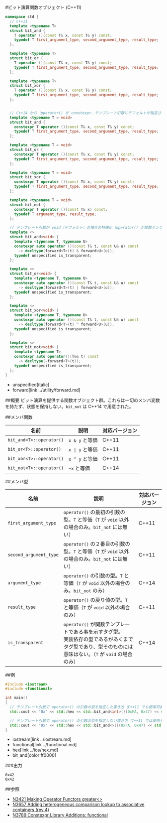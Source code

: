 #ビット演算関数オブジェクト (C++11)
```cpp
namespace std {
  // C++11
  template <typename T>
  struct bit_and {
    T operator ()(const T& x, const T& y) const;
    typedef T first_argument_type, second_argument_type, result_type;
  };

  template <typename T>
  struct bit_or {
    T operator ()(const T& x, const T& y) const;
    typedef T first_argument_type, second_argument_type, result_type;
  };

  template <typename T>
  struct bit_xor {
    T operator ()(const T& x, const T& y) const;
    typedef T first_argument_type, second_argument_type, result_type;
  };


  // C++14 から（operator() が constexpr、テンプレート引数にデフォルトが指定された）
  template <typename T = void>
  struct bit_and {
    constexpr T operator ()(const T& x, const T& y) const;
    typedef T first_argument_type, second_argument_type, result_type;
  };

  template <typename T = void>
  struct bit_or {
    constexpr T operator ()(const T& x, const T& y) const;
    typedef T first_argument_type, second_argument_type, result_type;
  };

  template <typename T = void>
  struct bit_xor {
    constexpr T operator ()(const T& x, const T& y) const;
    typedef T first_argument_type, second_argument_type, result_type;
  };

  template <typename T = void>
  struct bit_not {
    constexpr T operator ()(const T& x) const;
    typedef T argument_type, result_type;
  };

  // テンプレート引数が void（デフォルト）の場合の特殊化（operator() が関数テンプレート）
  template <>
  struct bit_and<void> {
    template <typename T, typename U>
    constexpr auto operator ()(const T& t, const U& u) const
      -> decltype(forward<T>(t) & forward<U>(u));
    typedef unspecified is_transparent;
  };

  template <>
  struct bit_or<void> {
    template <typename T, typename U>
    constexpr auto operator ()(const T& t, const U& u) const
      -> decltype(forward<T>(t) | forward<U>(u));
    typedef unspecified is_transparent;
  };

  template <>
  struct bit_xor<void> {
    template <typename T, typename U>
    constexpr auto operator ()(const T& t, const U& u) const
      -> decltype(forward<T>(t) ^ forward<U>(u));
    typedef unspecified is_transparent;
  };

  template <>
  struct bit_not<void> {
    template <typename T>
    constexpr auto operator()(T&& t) const
      -> decltype(~forward<T>(t));
    typedef unspecified is_transparent;
  };
}
```
* unspecified[italic]
* forward[link ../utility/forward.md]

##概要
ビット演算を提供する関数オブジェクト群。これらは一切のメンバ変数を持たず、状態を保持しない。`bit_not` は C++14 で用意された。


##メンバ関数

| 名前                     | 説明                           | 対応バージョン |
|--------------------------|--------------------------------|----------------|
| `bit_and<T>::operator()` | `x & y` と等価                 | C++11          |
| `bit_or<T>::operator()`  | <code>x &#x7C; y</code> と等価 | C++11          |
| `bit_xor<T>::operator()` | `x ^ y` と等価                 | C++11          |
| `bit_not<T>::operator()` | `~x` と等価                    | C++14          |


##メンバ型

| 名前                   | 説明                                                                                                                                                       | 対応バージョン |
|------------------------|------------------------------------------------------------------------------------------------------------------------------------------------------------|----------------|
| `first_argument_type`  | `operator()` の最初の引数の型。`T` と等価（`T` が `void` 以外の場合のみ。`bit_not` には無い）                                                              | C++11          |
| `second_argument_type` | `operator()` の２番目の引数の型。`T` と等価（`T` が `void` 以外の場合のみ。`bit_not` には無い）                                                            | C++11          |
| `argument_type`        | `operator()` の引数の型。`T` と等価（`T` が `void` 以外の場合のみ。`bit_not` のみ）                                                                        | C++14          |
| `result_type`          | `operator()` の戻り値の型。`T` と等価（`T` が `void` 以外の場合のみ）                                                                                      | C++11          |
| `is_transparent`       | `operator()` が関数テンプレートである事を示すタグ型。<br/>実装依存の型であるがあくまでタグ型であり、型そのものには意味はない。（`T` が `void` の場合のみ） | C++14          |


##例

```cpp
#include <iostream>
#include <functional>

int main()
{
  // テンプレート引数で operator() の引数の型を指定した書き方（C++11 でも使用可能）
  std::cout << "0x" << std::hex << std::bit_and<int>()(0xFA, 0x47) << std::endl;

  // テンプレート引数で operator() の引数の型を指定しない書き方（C++11 では使用不可能）
  std::cout << "0x" << std::hex << std::bit_and<>()(0xFA, 0x47) << std::endl;
}
```
* iostream[link ../iostream.md]
* functional[link ../functional.md]
* hex[link ../ios/hex.md]
* bit_and[color ff0000]

###出力
```
0x42
0x42
```

##参照
- [N3421 Making Operator Functors greater<>](http://www.open-std.org/jtc1/sc22/wg21/docs/papers/2012/n3421.htm)
- [N3657 Adding heterogeneous comparison lookup to associative containers (rev 4)](http://www.open-std.org/jtc1/sc22/wg21/docs/papers/2013/n3657.htm)
- [N3789 Constexpr Library Additions: functional](http://www.open-std.org/jtc1/sc22/wg21/docs/papers/2013/n3789.htm)
